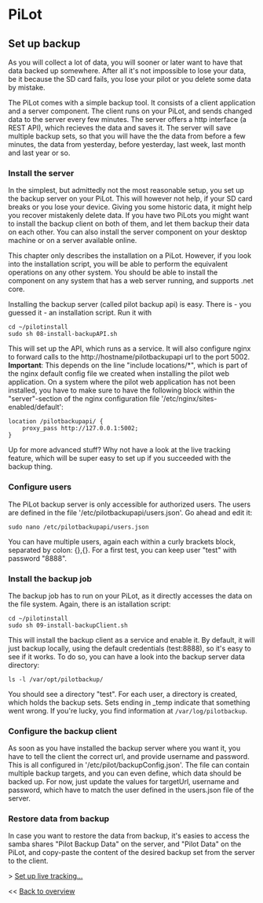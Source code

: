 # PiLot
## Set up backup

As you will collect a lot of data, you will sooner or later want to have that data backed up somewhere. After all it's not impossible to lose your data, be it because the SD card fails, you lose your pilot or you delete some data by mistake.

The PiLot comes with a simple backup tool. It consists of a client application and a server component. The client runs on your PiLot, and sends changed data to the server every few minutes. The server offers a http interface (a REST API), which recieves the data and saves it. The server will save multiple backup sets, so that you will have the the data from before a few minutes, the data from yesterday, before yesterday, last week, last month and last year or so.

### Install the server
In the simplest, but admittedly not the most reasonable setup, you set up the backup server on your PiLot. This will however not help, if your SD card breaks or you lose your device. Giving you some historic data, it might help you recover mistakenly delete data. If you have two PiLots you might want to install the backup client on both of them, and let them backup their data on each other. You can also install the server component on your desktop machine or on a server available online. 

This chapter only describes the installation on a PiLot. However, if you look into the installation script, you will be able to perform the equivalent operations on any other system. You should be able to install the component on any system that has a web server running, and supports .net core.

Installing the backup server (called pilot backup api) is easy. There is - you guessed it - an installation script. Run it with 
```
cd ~/pilotinstall
sudo sh 08-install-backupAPI.sh
```
This will set up the API, which runs as a service. It will also configure nginx to forward calls to the http://hostname/pilotbackupapi url to the port 5002. **Important**: This depends on the line "include locations/\*", which is part of the nginx default config file we created when installing the pilot web application. On a system where the pilot web application has not been installed, you have to make sure to have the following block within the "server"-section of the nginx configuration file '/etc/nginx/sites-enabled/default':

```
location /pilotbackupapi/ {
	proxy_pass http://127.0.0.1:5002;
}
```

Up for more advanced stuff? Why not have a look at the live tracking feature, which will be super easy to set up if you succeeded with the backup thing.

### Configure users
The PiLot backup server is only accessible for authorized users. The users are defined in the file '/etc/pilotbackupapi/users.json'. Go ahead and edit it:
```
sudo nano /etc/pilotbackupapi/users.json
```
You can have multiple users, again each within a curly brackets block, separated by colon: {},{}. For a first test, you can keep user "test" with password "8888".

### Install the backup job
The backup job has to run on your PiLot, as it directly accesses the data on the file system. Again, there is an istallation script:
```
cd ~/pilotinstall
sudo sh 09-install-backupClient.sh
```
This will install the backup client as a service and enable it. By default, it will just backup locally, using the default credentials (test:8888), so it's easy to see if it works. To do so, you can have a look into the backup server data directory:
```
ls -l /var/opt/pilotbackup/
```
You should see a directory "test". For each user, a directory is created, which holds the backup sets. Sets ending in \_temp indicate that something went wrong. If you're lucky, you find information at `/var/log/pilotbackup`.

### Configure the backup client
As soon as you have installed the backup server where you want it, you have to tell the client the correct url, and provide username and password. This is all configured in '/etc/pilot/backupConfig.json'. The file can contain multiple backup targets, and you can even define, which data should be backed up. For now, just update the values for targetUrl, username and password, which have to match the user defined in the users.json file of the server.

### Restore data from backup
In case you want to restore the data from backup, it's easies to access the samba shares "Pilot Backup Data" on the server, and "Pilot Data" on the PiLot, and copy-paste the content of the desired backup set from the server to the client.

\> [Set up live tracking...](livetracking.md)

<< [Back to overview](user.md)
